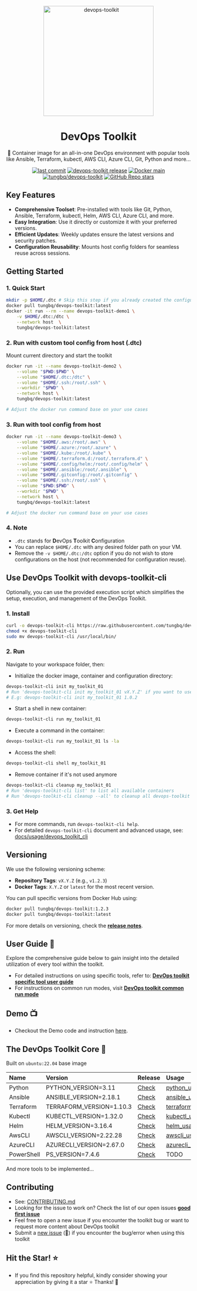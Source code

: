 <p align="center">
  <a href="https://github.com/tungbq/devops-toolkit"><img src="./assets/images/devops-toolkit.jpg" alt="devops-toolkit" height="300"></a>
</p>

<h1 align="center">DevOps Toolkit</h1>

<p align="center">🐳 Container image for an all-in-one DevOps environment with popular tools like Ansible, Terraform, kubectl, AWS CLI, Azure CLI, Git, Python and more...</p>

<p align="center">
  <a href="https://img.shields.io/github/last-commit/tungbq/devops-toolkit/main"><img alt="last commit" src="https://img.shields.io/github/last-commit/tungbq/devops-toolkit/main" /></a>
  <a href="https://github.com/tungbq/devops-toolkit/releases"><img alt="devops-toolkit release" src="https://img.shields.io/github/release/tungbq/devops-toolkit.svg" /></a>
  <a href="[https://hub.docker.com/r/tungbq/devops-toolkit/tags](https://github.com/tungbq/devops-toolkit/actions/workflows/deploy-docker-image-release.yml/badge.svg)">
     <img alt="Docker main" src="https://github.com/tungbq/devops-toolkit/actions/workflows/deploy-docker-image-release.yml/badge.svg"/></a>
  <a href="https://img.shields.io/docker/pulls/tungbq/devops-toolkit"><img alt="tungbq/devops-toolkit" src="https://img.shields.io/docker/pulls/tungbq/devops-toolkit"/></a>
  <a href="https://github.com/tungbq/devops-toolkit/stargazers"><img alt="GitHub Repo stars" src="https://img.shields.io/github/stars/tungbq/devops-toolkit"/></a>
</p>

## Key Features

- **Comprehensive Toolset**: Pre-installed with tools like Git, Python, Ansible, Terraform, kubectl, Helm, AWS CLI, Azure CLI, and more.
- **Easy Integration**: Use it directly or customize it with your preferred versions.
- **Efficient Updates**: Weekly updates ensure the latest versions and security patches.
- **Configuration Reusability**: Mounts host config folders for seamless reuse across sessions.

## Getting Started

### 1. Quick Start

```bash
mkdir -p $HOME/.dtc # Skip this step if you already created the configuration folder before
docker pull tungbq/devops-toolkit:latest
docker -it run --rm --name devops-toolkit-demo1 \
    -v $HOME/.dtc:/dtc \
    --network host  \
    tungbq/devops-toolkit:latest
```

### 2. Run with custom tool config from host (.dtc)
Mount current directory and start the toolkit
```bash
docker run -it --name devops-toolkit-demo2 \
    --volume "$PWD:$PWD" \
    --volume "$HOME/.dtc:/dtc" \
    --volume "$HOME/.ssh:/root/.ssh" \
    --workdir "$PWD" \
    --network host \
    tungbq/devops-toolkit:latest

# Adjust the docker run command base on your use cases
```

### 3. Run with tool config from host

```bash
docker run -it --name devops-toolkit-demo3 \
    --volume "$HOME/.aws:/root/.aws" \
    --volume "$HOME/.azure:/root/.azure" \
    --volume "$HOME/.kube:/root/.kube" \
    --volume "$HOME/.terraform.d:/root/.terraform.d" \
    --volume "$HOME/.config/helm:/root/.config/helm" \
    --volume "$HOME/.ansible:/root/.ansible" \
    --volume "$HOME/.gitconfig:/root/.gitconfig" \
    --volume "$HOME/.ssh:/root/.ssh" \
    --volume "$PWD:$PWD" \
    --workdir "$PWD" \
    --network host \
    tungbq/devops-toolkit:latest

# Adjust the docker run command base on your use cases
```

### 4. Note

- `.dtc` stands for **D**evOps **T**oolkit **C**onfiguration
- You can replace `$HOME/.dtc` with any desired folder path on your VM.
- Remove the `-v $HOME/.dtc:/dtc` option if you do not wish to store configurations on the host (not recommended for configuration reuse).

## Use DevOps Toolkit with devops-toolkit-cli

Optionally, you can use the provided execution script which simplifies the setup, execution, and management of the DevOps Toolkit.

### 1. Install

```bash
curl -o devops-toolkit-cli https://raw.githubusercontent.com/tungbq/devops-toolkit/main/devops-toolkit-cli
chmod +x devops-toolkit-cli
sudo mv devops-toolkit-cli /usr/local/bin/
```

### 2. Run

Navigate to your workspace folder, then:

- Initialize the docker image, container and configuration directory:

```bash
devops-toolkit-cli init my_toolkit_01
# Run 'devops-toolkit-cli init my_toolkit_01 vX.Y.Z' if you want to use specific version.
# E.g: devops-toolkit-cli init my_toolkit_01 1.0.2
```

- Start a shell in new container:

```bash
devops-toolkit-cli run my_toolkit_01
```

- Execute a command in the container:

```bash
devops-toolkit-cli run my_toolkit_01 ls -la
```

- Access the shell:

```bash
devops-toolkit-cli shell my_toolkit_01
```

- Remove container if it's not used anymore

```bash
devops-toolkit-cli cleanup my_toolkit_01
# Run 'devops-toolkit-cli list' to list all available containers
# Run 'devops-toolkit-cli cleanup --all' to cleanup all devops-toolkit containers
```

### 3. Get Help

- For more commands, run `devops-toolkit-cli help`.
- For detailed `devops-toolkit-cli` document and advanced usage, see: [docs/usage/devops_toolkit_cli](./docs/usage/devops_toolkit_cli.md)

## Versioning

We use the following versioning scheme:

- **Repository Tags**: `vX.Y.Z` (e.g., `v1.2.3`)
- **Docker Tags**: `X.Y.Z` or `latest` for the most recent version.

You can pull specific versions from Docker Hub using:

```bash
docker pull tungbq/devops-toolkit:1.2.3
docker pull tungbq/devops-toolkit:latest
```

For more details on versioning, check the [**release notes**](https://github.com/tungbq/devops-toolkit/releases).

## User Guide 📖

Explore the comprehensive guide below to gain insight into the detailed utilization of every tool within the toolkit.

- For detailed instructions on using specific tools, refer to: [**DevOps toolkit specific tool user guide**](./docs/usage/README.md)
- For instructions on common run modes, visit [**DevOps toolkit common run mode**](./docs/usage/run_mode.md)

## Demo 📺

- Checkout the Demo code and instruction [here](./demo/).

## The DevOps Toolkit Core 🧰

Built on `ubuntu:22.04` base image

| Name       | Version                 | Release                                                                      | Usage                                              |
| :--------- | :---------------------- | :--------------------------------------------------------------------------- | :------------------------------------------------- |
| Python     | PYTHON_VERSION=3.11     | [Check](https://www.python.org/downloads/source/)                            | [python_usage](./docs/usage/python_usage.md)       |
| Ansible    | ANSIBLE_VERSION=2.18.1  | [Check](https://api.github.com/repos/ansible/ansible/releases/latest)        | [ansible_usage](./docs/usage/ansible_usage.md)     |
| Terraform  | TERRAFORM_VERSION=1.10.3 | [Check](https://releases.hashicorp.com/terraform/)                           | [terraform_usage](./docs/usage/terraform_usage.md) |
| Kubectl    | KUBECTL_VERSION=1.32.0  | [Check](https://dl.k8s.io/release/stable.txt)                                | [kubectl_usage](./docs/usage/kubectl_usage.md)     |
| Helm       | HELM_VERSION=3.16.4     | [Check](https://github.com/helm/helm/releases)                               | [helm_usage](./docs/usage/helm_usage.md)           |
| AwsCLI     | AWSCLI_VERSION=2.22.28  | [Check](https://raw.githubusercontent.com/aws/aws-cli/v2/CHANGELOG.rst)      | [awscli_usage](./docs/usage/awscli_usage.md)       |
| AzureCLI   | AZURECLI_VERSION=2.67.0 | [Check](https://learn.microsoft.com/en-us/cli/azure/release-notes-azure-cli) | [azurecli_usage](./docs/usage/azurecli_usage.md)   |
| PowerShell | PS_VERSION=7.4.6        | [Check](https://github.com/PowerShell/PowerShell/releases)                   | TODO                                               |

And more tools to be implemented...

## Contributing

- See: [CONTRIBUTING.md](./CONTRIBUTING.md)
- Looking for the issue to work on? Check the list of our open issues [**good first issue**](https://github.com/tungbq/devops-toolkit/issues?q=is%3Aissue+is%3Aopen+label%3A%22good+first+issue%22)
- Feel free to open a new issue if you encounter the toolkit bug or want to request more content about DevOps toolkit
- Submit a [new issue](https://github.com/tungbq/devops-toolkit/issues/new) (🐛) if you encounter the bug/error when using this toolkit

## Hit the Star! ⭐

- If you find this repository helpful, kindly consider showing your appreciation by giving it a star ⭐ Thanks! 💖

